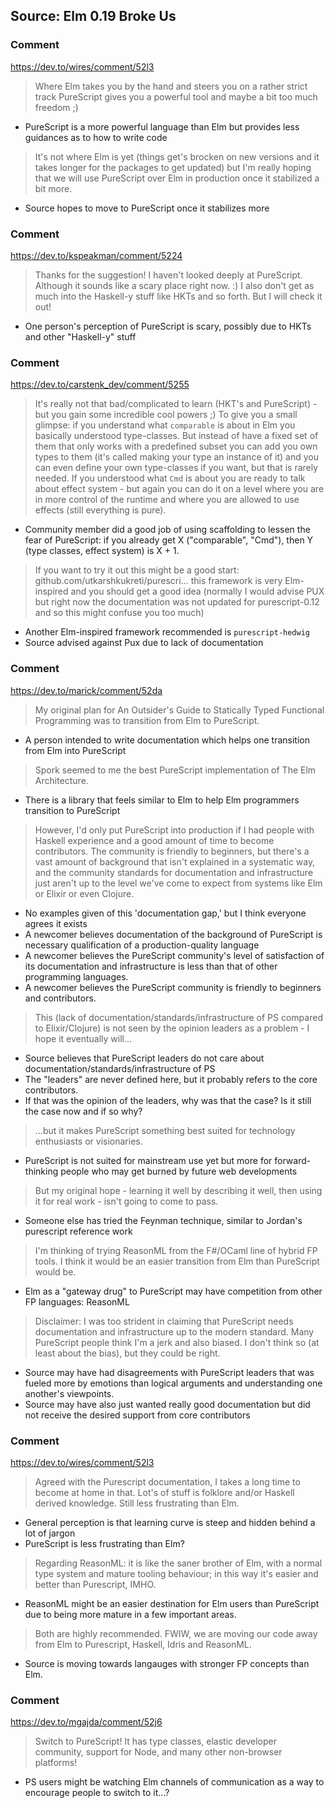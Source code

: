 
## Source: Elm 0.19 Broke Us

### Comment

https://dev.to/wires/comment/52l3

> Where Elm takes you by the hand and steers you on a rather strict track PureScript gives you a powerful tool and maybe a bit too much freedom ;)

- PureScript is a more powerful language than Elm but provides less guidances as to how to write code

> It's not where Elm is yet (things get's brocken on new versions and it takes longer for the packages to get updated) but I'm really hoping that we will use PureScript over Elm in production once it stabilized a bit more.

- Source hopes to move to PureScript once it stabilizes more

### Comment

https://dev.to/kspeakman/comment/5224

> Thanks for the suggestion! I haven't looked deeply at PureScript. Although it sounds like a scary place right now. :) I also don't get as much into the Haskell-y stuff like HKTs and so forth. But I will check it out!

- One person's perception of PureScript is scary, possibly due to HKTs and other "Haskell-y" stuff

### Comment

https://dev.to/carstenk_dev/comment/5255

> It's really not that bad/complicated to learn (HKT's and PureScript) - but you gain some incredible cool powers ;)
> To give you a small glimpse: if you understand what `comparable` is about in Elm you basically understood type-classes. But instead of have a fixed set of them that only works with a predefined subset you can add you own types to them (it's called making your type an instance of it) and you can even define your own type-classes if you want, but that is rarely needed.
> If you understood what `Cmd` is about you are ready to talk about effect system - but again you can do it on a level where you are in more control of the runtime and where you are allowed to use effects (still everything is pure).

- Community member did a good job of using scaffolding to lessen the fear of PureScript: if you already get X ("comparable", "Cmd"), then Y (type classes, effect system) is X + 1.

> If you want to try it out this might be a good start: github.com/utkarshkukreti/purescri...
> this framework is very Elm-inspired and you should get a good idea (normally I would advise PUX but right now the documentation was not updated for purescript-0.12 and so this might confuse you too much)

- Another Elm-inspired framework recommended is `purescript-hedwig`
- Source advised against Pux due to lack of documentation

### Comment

https://dev.to/marick/comment/52da

> My original plan for An Outsider's Guide to Statically Typed Functional Programming was to transition from Elm to PureScript.

- A person intended to write documentation which helps one transition from Elm into PureScript

> Spork seemed to me the best PureScript implementation of The Elm Architecture.

- There is a library that feels similar to Elm to help Elm programmers transition to PureScript

> However, I'd only put PureScript into production if I had people with Haskell experience and a good amount of time to become contributors. The community is friendly to beginners, but there's a vast amount of background that isn't explained in a systematic way, and the community standards for documentation and infrastructure just aren't up to the level we've come to expect from systems like Elm or Elixir or even Clojure.

- No examples given of this 'documentation gap,' but I think everyone agrees it exists
- A newcomer believes documentation of the background of PureScript is necessary qualification of a production-quality language
- A newcomer believes the PureScript community's level of satisfaction of its documentation and infrastructure is less than that of other programming languages.
- A newcomer believes the PureScript community is friendly to beginners and contributors.

> This (lack of documentation/standards/infrastructure of PS compared to Elixir/Clojure) is not seen by the opinion leaders as a problem - I hope it eventually will...

- Source believes that PureScript leaders do not care about documentation/standards/infrastructure of PS
- The "leaders" are never defined here, but it probably refers to the core contributors.
- If that was the opinion of the leaders, why was that the case? Is it still the case now and if so why?

> ...but it makes PureScript something best suited for technology enthusiasts or visionaries.

- PureScript is not suited for mainstream use yet but more for forward-thinking people who may get burned by future web developments

> But my original hope - learning it well by describing it well, then using it for real work - isn't going to come to pass.

- Someone else has tried the Feynman technique, similar to Jordan's purescript reference work

> I'm thinking of trying ReasonML from the F#/OCaml line of hybrid FP tools. I think it would be an easier transition from Elm than PureScript would be.

- Elm as a "gateway drug" to PureScript may have competition from other FP languages: ReasonML

> Disclaimer: I was too strident in claiming that PureScript needs documentation and infrastructure up to the modern standard. Many PureScript people think I'm a jerk and also biased. I don't think so (at least about the bias), but they could be right.

- Source may have had disagreements with PureScript leaders that was fueled more by emotions than logical arguments and understanding one another's viewpoints.
- Source may have also just wanted really good documentation but did not receive the desired support from core contributors

### Comment

https://dev.to/wires/comment/52l3

> Agreed with the Purescript documentation, I takes a long time to become at home in that. Lot's of stuff is folklore and/or Haskell derived knowledge.
> Still less frustrating than Elm.

- General perception is that learning curve is steep and hidden behind a lot of jargon
- PureScript is less frustrating than Elm?

> Regarding ReasonML: it is like the saner brother of Elm, with a normal type system and mature tooling behaviour; in this way it's easier and better than Purescript, IMHO.

- ReasonML might be an easier destination for Elm users than PureScript due to being more mature in a few important areas.

> Both are highly recommended. FWIW, we are moving our code away from Elm to Purescript, Haskell, Idris and ReasonML.

- Source is moving towards langauges with stronger FP concepts than Elm.

### Comment

https://dev.to/mgajda/comment/52j6

> Switch to PureScript!
> It has type classes, elastic developer community, support for Node, and many other non-browser platforms!

- PS users might be watching Elm channels of communication as a way to encourage people to switch to it...?
